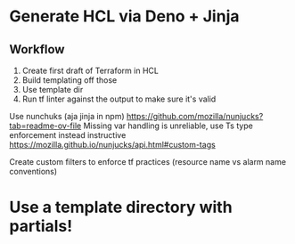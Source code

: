 # Generate HCL via Deno + Jinja

## Workflow

1. Create first draft of Terraform in HCL
1. Build templating off those
1. Use template dir
1. Run tf linter against the output to make sure it's valid

Use nunchuks (aja jinja in npm) https://github.com/mozilla/nunjucks?tab=readme-ov-file
Missing var handling is unreliable, use Ts type enforcement instead
instructive https://mozilla.github.io/nunjucks/api.html#custom-tags

Create custom filters to enforce tf practices (resource name vs alarm name conventions)

# Use a template directory with partials!
